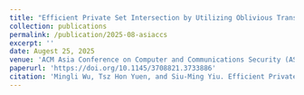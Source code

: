 ```yaml
---
title: "Efficient Private Set Intersection by Utilizing Oblivious Transfer Extension."
collection: publications
permalink: /publication/2025-08-asiaccs
excerpt: ''
date: Augest 25, 2025
venue: 'ACM Asia Conference on Computer and Communications Security (ASIA CCS ’25)'
paperurl: 'https://doi.org/10.1145/3708821.3733886'
citation: 'Mingli Wu, Tsz Hon Yuen, and Siu-Ming Yiu. Efficient Private Set Intersection by Utilizing Oblivious Transfer Extension. In ACM Asia Conference on Computer and Communications Security (ASIA CCS 2025).'
---
```

